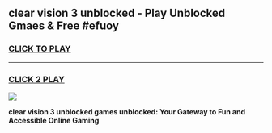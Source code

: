 
## clear vision 3 unblocked - Play Unblocked Gmaes & Free #efuoy
<h3>
<a href="https://news.freeplayer.one?title=clear_vision_3_unblocked&ref=03M">CLICK TO PLAY</a></h3>
<hr>

<h3>
<a href="https://news.freeplayer.one?title=clear_vision_3_unblocked&ref=03M">CLICK 2 PLAY</a>
  
</h3>

<a href="https://news.freeplayer.one?title=clear_vision_3_unblocked&ref=03M"><img src="https://clearcache.store/games.png"></a>


**clear vision 3 unblocked games unblocked: Your Gateway to Fun and Accessible Online Gaming**
